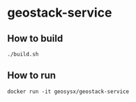 # geostack-service


## How to build

```
./build.sh
```

## How to run
```
docker run -it geosysx/geostack-service
```

